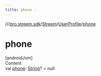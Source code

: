 ```yaml
---
title: phone -
---
```

//[<root>](../../../../index.md)/[pro.streem.sdk](../../index.md)/[Streem](../index.md)/[UserProfile](index.md)/[phone](phone.md)



# phone  
[androidJvm]  
Content  
val [phone](phone.md): [String](https://kotlinlang.org/api/latest/jvm/stdlib/kotlin/-string/index.html)? = null  



